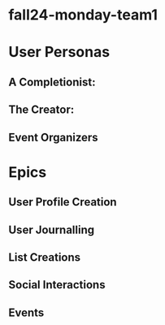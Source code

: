 # fall24-monday-team1

# User Personas

## A Completionist:


## The Creator:

## Event Organizers


# Epics

## User Profile Creation

## User Journalling

## List Creations

## Social Interactions

## Events